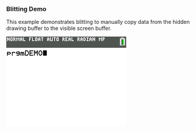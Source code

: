 ### Blitting Demo

This example demonstrates blitting to manually copy data from the  hidden drawing buffer to the visible screen buffer.

![Screenshot](screenshot.png)
